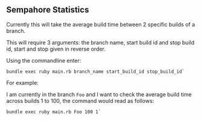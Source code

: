 ## Sempahore Statistics

Currently this will take the average build time between 2 specific builds of a branch. 

This will require 3 arguments: the branch name, start build id and stop build id, start and stop given in
reverse order.

Using the commandline enter:

    bundle exec ruby main.rb branch_name start_build_id stop_build_id`

For example:

I am currently in the branch `Foo` and I want to check the average build time across builds 1 to 100, the command would read as follows:

    bundle exec ruby main.rb Foo 100 1`


